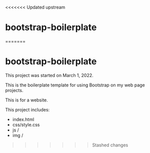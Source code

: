 <<<<<<< Updated upstream
# bootstrap-boilerplate
=======
# bootstrap-boilerplate

This project was started on March 1, 2022.

This is the boilerplate template for using Bootstrap on my web page projects.

This is for a website.

This project includes:

- index.html
- css/style.css
- js /
- img /
>>>>>>> Stashed changes
